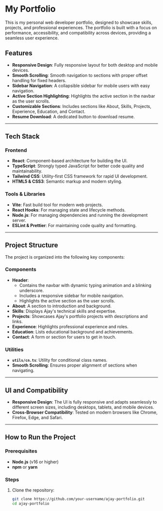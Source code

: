 # My Portfolio

This is my personal web developer portfolio, designed to showcase skills, projects, and professional experiences. The portfolio is built with a focus on performance, accessibility, and compatibility across devices, providing a seamless user experience.

## Features

- **Responsive Design**: Fully responsive layout for both desktop and mobile devices.
- **Smooth Scrolling**: Smooth navigation to sections with proper offset handling for fixed headers.
- **Sidebar Navigation**: A collapsible sidebar for mobile users with easy navigation.
- **Active Section Highlighting**: Highlights the active section in the navbar as the user scrolls.
- **Customizable Sections**: Includes sections like About, Skills, Projects, Experience, Education, and Contact.
- **Resume Download**: A dedicated button to download resume.

---

## Tech Stack

### Frontend
- **React**: Component-based architecture for building the UI.
- **TypeScript**: Strongly typed JavaScript for better code quality and maintainability.
- **Tailwind CSS**: Utility-first CSS framework for rapid UI development.
- **HTML5 & CSS3**: Semantic markup and modern styling.

### Tools & Libraries
- **Vite**: Fast build tool for modern web projects.
- **React Hooks**: For managing state and lifecycle methods.
- **Node.js**: For managing dependencies and running the development server.
- **ESLint & Prettier**: For maintaining code quality and formatting.

---

## Project Structure

The project is organized into the following key components:

### Components
- **Header**: 
  - Contains the navbar with dynamic typing animation and a blinking underscore.
  - Includes a responsive sidebar for mobile navigation.
  - Highlights the active section as the user scrolls.
- **About**: A section to introduction and background.
- **Skills**: Displays Ajay's technical skills and expertise.
- **Projects**: Showcases Ajay's portfolio projects with descriptions and links.
- **Experience**: Highlights professional experience and roles.
- **Education**: Lists educational background and achievements.
- **Contact**: A form or section for users to get in touch.

### Utilities
- **`utils/cn.ts`**: Utility for conditional class names.
- **Smooth Scrolling**: Ensures proper alignment of sections when navigating.

---

## UI and Compatibility

- **Responsive Design**: The UI is fully responsive and adapts seamlessly to different screen sizes, including desktops, tablets, and mobile devices.
- **Cross-Browser Compatibility**: Tested on modern browsers like Chrome, Firefox, Edge, and Safari.

---

## How to Run the Project

### Prerequisites
- **Node.js** (v16 or higher)
- **npm** or **yarn**

### Steps
1. Clone the repository:
   ```bash
   git clone https://github.com/your-username/ajay-portfolio.git
   cd ajay-portfolio
   ```
